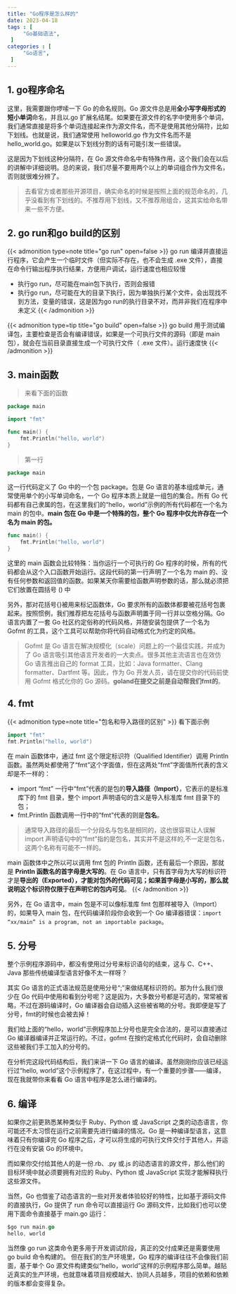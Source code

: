 ```yaml
---
title: "Go程序是怎么样的"
date: 2023-04-18
tags : [                                    
     "Go基础语法",
 ]
categories : [                              
     "Go语言",
 ]
---
```


## 1. go程序命名

这里，我需要跟你啰嗦一下 Go 的命名规则。Go 源文件总是用**全小写字母形式的短小单词**命名，并且以.go 扩展名结尾。如果要在源文件的名字中使用多个单词，我们通常直接是将多个单词连接起来作为源文件名，而不是使用其他分隔符，比如下划线。也就是说，我们通常使用 helloworld.go 作为文件名而不是 hello_world.go。如果是以下划线分割的话有可能引发一些错误。

这是因为下划线这种分隔符，在 Go 源文件命名中有特殊作用，这个我们会在以后的讲解中详细说明。总的来说，我们尽量不要用两个以上的单词组合作为文件名，否则就很难分辨了。

>去看官方或者那些开源项目，确实命名的时候是按照上面的规范命名的，几乎没看到有下划线的。不推荐用下划线，又不推荐用组合，这其实给命名带来一些不方便。


##  2. go run和go build的区别

{{< admonition type=note  title="go run"  open=false  >}}
go run 编译并直接运行程序，它会产生一个临时文件（但实际不存在，也不会生成 .exe 文件），直接在命令行输出程序执行结果，方便用户调试，运行速度也相应较慢
- 执行go run，尽可能在main包下执行，否则会报错
- 执行go run，尽可能在大的目录下执行，因为单独执行某个文件，会出现找不到方法，变量的错误，这是因为go run的执行目录不对，而并非我们在程序中未定义
{{< /admonition >}}


{{< admonition type=tip  title="go build"  open=false  >}}
go build 用于测试编译包，主要检查是否会有编译错误，如果是一个可执行文件的源码（即是 main 包），就会在当前目录直接生成一个可执行文件（ .exe 文件）。运行速度快
{{< /admonition >}}


## 3. main函数
> 来看下面的函数
```go
package main

import "fmt"

func main() {
    fmt.Println("hello, world")
}
```
> 第一行
```go
package main
```
这一行代码定义了 Go 中的一个包 package。包是 Go 语言的基本组成单元，通常使用单个的小写单词命名，一个 Go 程序本质上就是一组包的集合。所有 Go 代码都有自己隶属的包，在这里我们的“hello，world”示例的所有代码都在一个名为 main 的包中。**main 包在 Go 中是一个特殊的包，整个 Go 程序中仅允许存在一个名为 main 的包。**

```go
func main() {
    fmt.Println("hello, world")
}
```

这里的 main 函数会比较特殊：当你运行一个可执行的 Go 程序的时候，所有的代码都会从这个入口函数开始运行。这段代码的第一行声明了一个名为 main 的、没有任何参数和返回值的函数。如果某天你需要给函数声明参数的话，那么就必须把它们放置在圆括号 () 中

另外，那对花括号{}被用来标记函数体，Go 要求所有的函数体都要被花括号包裹起来。按照惯例，我们推荐把左花括号与函数声明置于同一行并以空格分隔。Go 语言内置了一套 Go 社区约定俗称的代码风格，并随安装包提供了一个名为 Gofmt 的工具，这个工具可以帮助你将代码自动格式化为约定的风格。

>Gofmt 是 Go 语言在解决规模化（scale）问题上的一个最佳实践，并成为了 Go 语言吸引其他语言开发者的一大卖点。很多其他主流语言也在效仿 Go 语言推出自己的 format 工具，比如：Java formatter、Clang formatter、Dartfmt 等。因此，作为 Go 开发人员，请在提交你的代码前使用 Gofmt 格式化你的 Go 源码。**goland在提交之前是自动帮我们fmt的**。

## 4. fmt
{{< admonition type=note title="包名和导入路径的区别"  >}} 
看下面示例
```go
import "fmt"
fmt.Println("hello, world")
```
在 main 函数体中，通过 fmt 这个限定标识符（Qualified Identifier）调用 Println 函数。虽然两处都使用了“fmt”这个字面值，但在这两处“fmt”字面值所代表的含义却是不一样的：

-   import “fmt” 一行中“fmt”代表的是包的**导入路径（Import）**，它表示的是标准库下的 fmt 目录，整个 import 声明语句的含义是导入标准库 fmt 目录下的包；
-   fmt.Println 函数调用一行中的“fmt”代表的则是**包名**。

>通常导入路径的最后一个分段名与包名是相同的，这也很容易让人误解 import 声明语句中的“fmt”指的是包名，其实并不是这样的,不一定是包名，这两个名称有可能不一样的。

main 函数体中之所以可以调用 fmt 包的 Println 函数，还有最后一个原因，那就是 **Println 函数名的首字母是大写的**。在 Go 语言中，只有首字母为大写的标识符才是**导出的（Exported），才能对包外的代码可见；如果首字母是小写的，那么就说明这个标识符仅限于在声明它的包内可见**。
{{< /admonition >}}

另外，在 Go 语言中，main 包是不可以像标准库 fmt 包那样被导入（Import）的，如果导入 main 包，在代码编译阶段你会收到一个 Go 编译器错误：`import “xx/main” is a program, not an importable package`。

## 5. 分号
整个示例程序源码中，都没有使用过分号来标识语句的结束，这与 C、C++、Java 那些传统编译型语言好像不太一样呀？

其实 Go 语言的正式语法规范是使用分号“;”来做结尾标识符的。那为什么我们很少在 Go 代码中使用和看到分号呢？这是因为，大多数分号都是可选的，常常被省略，不过在源码编译时，Go 编译器会自动插入这些被省略的分号。我即便是写了分号，fmt的时候也会被去掉！

我们给上面的“hello，world”示例程序加上分号也是完全合法的，是可以直接通过 Go 编译器编译并正常运行的。不过，gofmt 在按约定格式化代码时，会自动删除这些被我们手工加入的分号的。

在分析完这段代码结构后，我们来讲一下 Go 语言的编译。虽然刚刚你应该已经运行过“hello, world”这个示例程序了，在这过程中，有一个重要的步骤——编译，现在我就带你来看看 Go 语言中程序是怎么进行编译的。

## 6. 编译
如果你之前更熟悉某种类似于 Ruby、Python 或 JavaScript 之类的动态语言，你可能还不太习惯在运行之前需要先进行编译的情况。Go 是一种编译型语言，这意味着只有你编译完 Go 程序之后，才可以将生成的可执行文件交付于其他人，并运行在没有安装 Go 的环境中。

而如果你交付给其他人的是一份.rb、.py 或.js 的动态语言的源文件，那么他们的目标环境中就必须要拥有对应的 Ruby、Python 或 JavaScript 实现才能解释执行这些源文件。

当然，Go 也借鉴了动态语言的一些对开发者体验较好的特性，比如基于源码文件的直接执行，Go 提供了 run 命令可以直接运行 Go 源码文件，比如我们也可以使用下面命令直接基于 main.go 运行：

```go
$go run main.go
hello, world
```

当然像 go run 这类命令更多用于开发调试阶段，真正的交付成果还是需要使用 go build 命令构建的。
但在我们的生产环境里，Go 程序的编译往往不会像我们前面，基于单个 Go 源文件构建类似“hello，world”这样的示例程序那么简单。越贴近真实的生产环境，也就意味着项目规模越大、协同人员越多，项目的依赖和依赖的版本都会变得复杂。